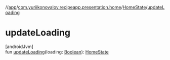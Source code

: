 //[app](../../../index.md)/[com.yuriikonovalov.recipeapp.presentation.home](../index.md)/[HomeState](index.md)/[updateLoading](update-loading.md)

# updateLoading

[androidJvm]\
fun [updateLoading](update-loading.md)(loading: [Boolean](https://kotlinlang.org/api/latest/jvm/stdlib/kotlin/-boolean/index.html)): [HomeState](index.md)
